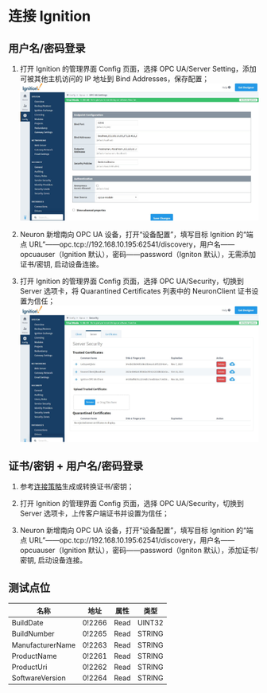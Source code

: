 # 连接 Ignition 

## 用户名/密码登录

1. 打开 Ignition 的管理界面 Config 页面，选择 OPC UA/Server Setting，添加可被其他主机访问的 IP 地址到 Bind Addresses，保存配置；
![](./assets/ignition-1.jpg)

2. Neuron 新增南向 OPC UA 设备，打开“设备配置”，填写目标 Ignition 的“端点 URL”——opc.tcp://192.168.10.195:62541/discovery，用户名——opcuauser（Ignition 默认），密码——password（Igniton 默认），无需添加证书/密钥, 启动设备连接。

3. 打开 Ignition 的管理界面 Config 页面，选择 OPC UA/Security，切换到 Server 选项卡，将 Quarantined Certificates 列表中的 NeuronClient 证书设置为信任；
![](./assets/ignition-2.jpg)

## 证书/密钥 + 用户名/密码登录

1. 参考[连接策略](./policy.md)生成或转换证书/密钥；

2. 打开 Ignition 的管理界面 Config 页面，选择 OPC UA/Security，切换到 Server 选项卡，上传客户端证书并设置为信任；

3. Neuron 新增南向 OPC UA 设备，打开“设备配置”，填写目标 Ignition 的“端点 URL”——opc.tcp://192.168.10.195:62541/discovery，用户名——opcuauser（Ignition 默认），密码——password（Igniton 默认），添加证书/密钥, 启动设备连接。

## 测试点位

| 名称             | 地址   | 属性 | 类型   |
| ---------------- | ------ | ---- | ------ |
| BuildDate        | 0!2266 | Read | UINT32 |
| BuildNumber      | 0!2265 | Read | STRING |
| ManufacturerName | 0!2263 | Read | STRING |
| ProductName      | 0!2261 | Read | STRING |
| ProductUri       | 0!2262 | Read | STRING |
| SoftwareVersion  | 0!2264 | Read | STRING |

